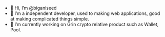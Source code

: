 - 👋 Hi, I’m @biganiseed
- 👀 I’m a independent developer, used to making web applications, good at making complicated things simple.
- 🌱 I’m currently working on Grin crypto relative product such as Wallet, Pool. 
<!-- - 💞️ I’m looking to collaborate on ...
- 📫 How to reach me ...
--->
